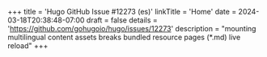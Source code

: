 +++
title = 'Hugo GitHub Issue #12273 (es)'
linkTitle = 'Home'
date = 2024-03-18T20:38:48-07:00
draft = false
details = 'https://github.com/gohugoio/hugo/issues/12273'
description = "mounting multilingual content assets breaks bundled resource pages (*.md) live reload"
+++
